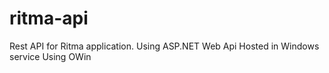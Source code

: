 # ritma-api
Rest API for Ritma application. Using ASP.NET Web Api Hosted in Windows service Using OWin
